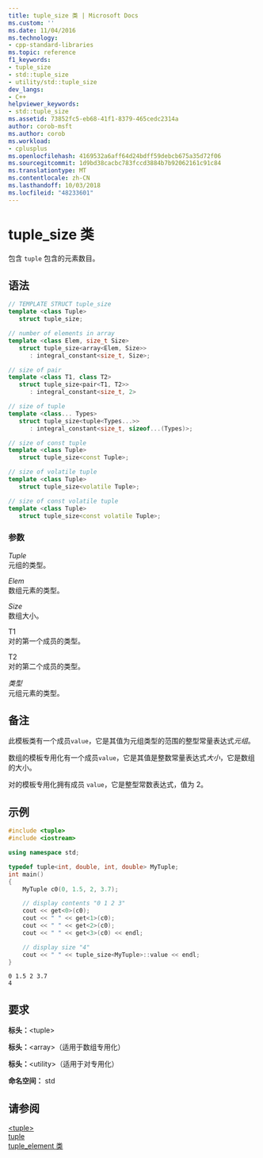 ```yaml
---
title: tuple_size 类 | Microsoft Docs
ms.custom: ''
ms.date: 11/04/2016
ms.technology:
- cpp-standard-libraries
ms.topic: reference
f1_keywords:
- tuple_size
- std::tuple_size
- utility/std::tuple_size
dev_langs:
- C++
helpviewer_keywords:
- std::tuple_size
ms.assetid: 73852fc5-eb68-41f1-8379-465cedc2314a
author: corob-msft
ms.author: corob
ms.workload:
- cplusplus
ms.openlocfilehash: 4169532a6aff64d24bdff59debcb675a35d72f06
ms.sourcegitcommit: 1d9bd38cacbc783fccd3884b7b92062161c91c84
ms.translationtype: MT
ms.contentlocale: zh-CN
ms.lasthandoff: 10/03/2018
ms.locfileid: "48233601"
---
```

# <a name="tuplesize-class"></a>tuple_size 类

包含 `tuple` 包含的元素数目。

## <a name="syntax"></a>语法

```cpp
// TEMPLATE STRUCT tuple_size
template <class Tuple>
   struct tuple_size;

// number of elements in array
template <class Elem, size_t Size>
   struct tuple_size<array<Elem, Size>>
      : integral_constant<size_t, Size>;

// size of pair
template <class T1, class T2>
   struct tuple_size<pair<T1, T2>>
      : integral_constant<size_t, 2>

// size of tuple
template <class... Types>
   struct tuple_size<tuple<Types...>>
      : integral_constant<size_t, sizeof...(Types)>;

// size of const tuple
template <class Tuple>
   struct tuple_size<const Tuple>;

// size of volatile tuple
template <class Tuple>
   struct tuple_size<volatile Tuple>;

// size of const volatile tuple
template <class Tuple>
   struct tuple_size<const volatile Tuple>;
```

### <a name="parameters"></a>参数

*Tuple*<br/>
元组的类型。

*Elem*<br/>
数组元素的类型。

*Size*<br/>
数组大小。

T1<br/>
对的第一个成员的类型。

T2<br/>
对的第二个成员的类型。

*类型*<br/>
元组元素的类型。

## <a name="remarks"></a>备注

此模板类有一个成员`value`，它是其值为元组类型的范围的整型常量表达式*元组*。

数组的模板专用化有一个成员`value`，它是其值是整数常量表达式*大小*，它是数组的大小。

对的模板专用化拥有成员 `value`，它是整型常数表达式，值为 2。

## <a name="example"></a>示例

```cpp
#include <tuple>
#include <iostream>

using namespace std;

typedef tuple<int, double, int, double> MyTuple;
int main()
{
    MyTuple c0(0, 1.5, 2, 3.7);

    // display contents "0 1 2 3"
    cout << get<0>(c0);
    cout << " " << get<1>(c0);
    cout << " " << get<2>(c0);
    cout << " " << get<3>(c0) << endl;

    // display size "4"
    cout << " " << tuple_size<MyTuple>::value << endl;
}
```

```Output
0 1.5 2 3.7
4
```

## <a name="requirements"></a>要求

**标头：**\<tuple>

**标头：**\<array>（适用于数组专用化）

**标头：**\<utility>（适用于对专用化）

**命名空间：** std

## <a name="see-also"></a>请参阅

[\<tuple>](../standard-library/tuple.md)<br/>
[tuple](../standard-library/tuple-class.md)<br/>
[tuple_element 类](../standard-library/tuple-element-class-tuple.md)<br/>
